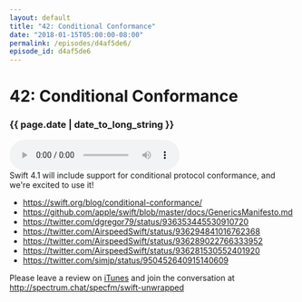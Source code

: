 ```yaml
---
layout: default
title: "42: Conditional Conformance"
date: "2018-01-15T05:00:00-08:00"
permalink: /episodes/d4af5de6/
episode_id: d4af5de6
---
```


# 42: Conditional Conformance

### {{ page.date | date_to_long_string }}

<audio controls><source src="/audio/d4af5de6.mp3" type="audio/mpeg"></audio>
<br/>
Swift 4.1 will include support for conditional protocol conformance, and we're excited to use it!

* https://swift.org/blog/conditional-conformance/
* https://github.com/apple/swift/blob/master/docs/GenericsManifesto.md
* https://twitter.com/dgregor79/status/936353445530910720
* https://twitter.com/AirspeedSwift/status/936294841016762368
* https://twitter.com/AirspeedSwift/status/936289022766333952
* https://twitter.com/AirspeedSwift/status/936281530552401920
* https://twitter.com/simjp/status/950452640915140609

Please leave a review on [iTunes](https://itunes.apple.com/us/podcast/swift-unwrapped/id1209817203?mt=2) and join the conversation at http://spectrum.chat/specfm/swift-unwrapped
